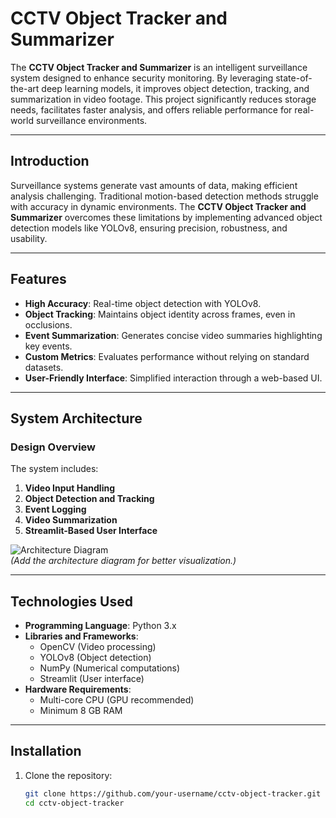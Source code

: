 # CCTV Object Tracker and Summarizer

The **CCTV Object Tracker and Summarizer** is an intelligent surveillance system designed to enhance security monitoring. By leveraging state-of-the-art deep learning models, it improves object detection, tracking, and summarization in video footage. This project significantly reduces storage needs, facilitates faster analysis, and offers reliable performance for real-world surveillance environments.

---


## Introduction

Surveillance systems generate vast amounts of data, making efficient analysis challenging. Traditional motion-based detection methods struggle with accuracy in dynamic environments. The **CCTV Object Tracker and Summarizer** overcomes these limitations by implementing advanced object detection models like YOLOv8, ensuring precision, robustness, and usability.

---

## Features

- **High Accuracy**: Real-time object detection with YOLOv8.  
- **Object Tracking**: Maintains object identity across frames, even in occlusions.  
- **Event Summarization**: Generates concise video summaries highlighting key events.  
- **Custom Metrics**: Evaluates performance without relying on standard datasets.  
- **User-Friendly Interface**: Simplified interaction through a web-based UI.  

---

## System Architecture

### Design Overview

The system includes:  
1. **Video Input Handling**  
2. **Object Detection and Tracking**  
3. **Event Logging**  
4. **Video Summarization**  
5. **Streamlit-Based User Interface**  

![Architecture Diagram]("C:\Users\ADMIN\OneDrive\Attachments\Pictures\Picture1.png")  
*(Add the architecture diagram for better visualization.)*

---

## Technologies Used

- **Programming Language**: Python 3.x  
- **Libraries and Frameworks**:  
  - OpenCV (Video processing)  
  - YOLOv8 (Object detection)  
  - NumPy (Numerical computations)  
  - Streamlit (User interface)  
- **Hardware Requirements**:  
  - Multi-core CPU (GPU recommended)  
  - Minimum 8 GB RAM  

---

## Installation

1. Clone the repository:
   ```bash
   git clone https://github.com/your-username/cctv-object-tracker.git
   cd cctv-object-tracker
